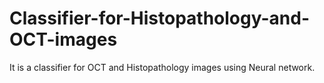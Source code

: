 # Classifier-for-Histopathology-and-OCT-images
It is a classifier for OCT and Histopathology images using Neural network.

